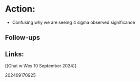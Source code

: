 
# Action:
- Confusing why we are seeing 4 sigma observed significance 




## Follow-ups


## Links: 
[[Chat w Wes 10 September 2024]]



202409170925
